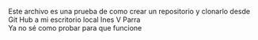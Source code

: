 Este archivo es una prueba de como crear  un repositorio y clonarlo desde Git Hub a mi escritorio local
Ines  V Parra  
Ya no sé como probar para que funcione